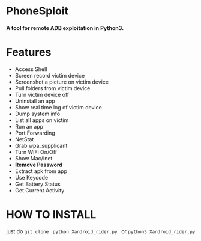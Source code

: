 # PhoneSploit
#### A tool for remote ADB exploitation in Python3.


# Features
* Access Shell
* Screen record victim device
* Screenshot a picture on victim device
* Pull folders from victim device
* Turn victim device off
* Uninstall an app
* Show real time log of victim device
* Dump system info
* List all apps on victim
* Run an app
* Port Forwarding
* NetStat
* Grab wpa_supplicant
* Turn WiFi On/Off
* Show Mac/Inet
* __Remove Password__
* Extract apk from app  
* Use Keycode   
* Get Battery Status
* Get Current Activity



# HOW TO INSTALL
just do ``` git clone  ```
```python Xandroid_rider.py ``` or ```python3 Xandroid_rider.py ```